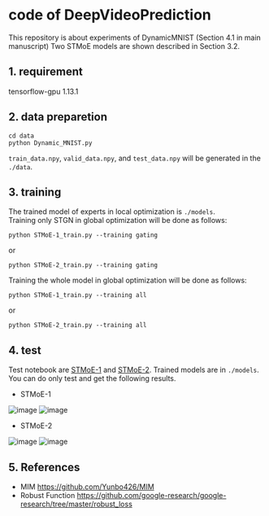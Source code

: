 # code of DeepVideoPrediction
This repository is about experiments of DynamicMNIST (Section 4.1 in main manuscript)
Two STMoE models are shown described in Section 3.2. 

## 1. requirement  
tensorflow-gpu 1.13.1

## 2. data preparetion
```
cd data
python Dynamic_MNIST.py
```
`train_data.npy`, `valid_data.npy`, and `test_data.npy` will be generated in the `./data`.

## 3. training
The trained model of experts in local optimization is `./models`.  
Training only STGN in global optimization will be done as follows:  
```
python STMoE-1_train.py --training gating
```
or  
```
python STMoE-2_train.py --training gating
```
Training the whole model in global optimization will be done as follows:
```
python STMoE-1_train.py --training all
```
or  
```
python STMoE-2_train.py --training all
```

## 4. test
Test notebook are [STMoE-1](https://github.com/papercodeabc/STMoE/blob/master/STMoE-1_test.ipynb) and [STMoE-2](https://github.com/papercodeabc755/STMoE/blob/master/STMoE-2_test.ipynb).
Trained models are in `./models`.  
You can do only test and get the following results. 
- STMoE-1

![image](https://user-images.githubusercontent.com/78733182/107466007-ba57ee00-6ba6-11eb-834a-01e485c1815c.png)
![image](https://user-images.githubusercontent.com/78733182/107466030-c9d73700-6ba6-11eb-8a10-2561808c836d.png)

- STMoE-2

![image](https://user-images.githubusercontent.com/78733182/107465838-749b2580-6ba6-11eb-9765-510f698f3d0d.png)
![image](https://user-images.githubusercontent.com/78733182/107465920-95637b00-6ba6-11eb-896a-daec23f4d391.png)

## 5. References
- MIM https://github.com/Yunbo426/MIM
- Robust Function https://github.com/google-research/google-research/tree/master/robust_loss
